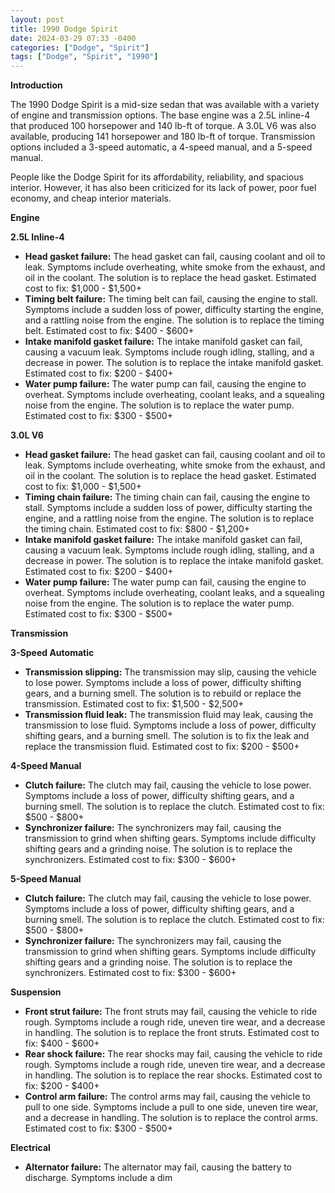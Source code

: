 ```yaml
---
layout: post
title: 1990 Dodge Spirit
date: 2024-03-29 07:33 -0400
categories: ["Dodge", "Spirit"]
tags: ["Dodge", "Spirit", "1990"]
---
```

**Introduction**

The 1990 Dodge Spirit is a mid-size sedan that was available with a variety of engine and transmission options. The base engine was a 2.5L inline-4 that produced 100 horsepower and 140 lb-ft of torque. A 3.0L V6 was also available, producing 141 horsepower and 180 lb-ft of torque. Transmission options included a 3-speed automatic, a 4-speed manual, and a 5-speed manual.

People like the Dodge Spirit for its affordability, reliability, and spacious interior. However, it has also been criticized for its lack of power, poor fuel economy, and cheap interior materials.

**Engine**

**2.5L Inline-4**

* **Head gasket failure:** The head gasket can fail, causing coolant and oil to leak. Symptoms include overheating, white smoke from the exhaust, and oil in the coolant. The solution is to replace the head gasket. Estimated cost to fix: $1,000 - $1,500+
* **Timing belt failure:** The timing belt can fail, causing the engine to stall. Symptoms include a sudden loss of power, difficulty starting the engine, and a rattling noise from the engine. The solution is to replace the timing belt. Estimated cost to fix: $400 - $600+
* **Intake manifold gasket failure:** The intake manifold gasket can fail, causing a vacuum leak. Symptoms include rough idling, stalling, and a decrease in power. The solution is to replace the intake manifold gasket. Estimated cost to fix: $200 - $400+
* **Water pump failure:** The water pump can fail, causing the engine to overheat. Symptoms include overheating, coolant leaks, and a squealing noise from the engine. The solution is to replace the water pump. Estimated cost to fix: $300 - $500+

**3.0L V6**

* **Head gasket failure:** The head gasket can fail, causing coolant and oil to leak. Symptoms include overheating, white smoke from the exhaust, and oil in the coolant. The solution is to replace the head gasket. Estimated cost to fix: $1,000 - $1,500+
* **Timing chain failure:** The timing chain can fail, causing the engine to stall. Symptoms include a sudden loss of power, difficulty starting the engine, and a rattling noise from the engine. The solution is to replace the timing chain. Estimated cost to fix: $800 - $1,200+
* **Intake manifold gasket failure:** The intake manifold gasket can fail, causing a vacuum leak. Symptoms include rough idling, stalling, and a decrease in power. The solution is to replace the intake manifold gasket. Estimated cost to fix: $200 - $400+
* **Water pump failure:** The water pump can fail, causing the engine to overheat. Symptoms include overheating, coolant leaks, and a squealing noise from the engine. The solution is to replace the water pump. Estimated cost to fix: $300 - $500+

**Transmission**

**3-Speed Automatic**

* **Transmission slipping:** The transmission may slip, causing the vehicle to lose power. Symptoms include a loss of power, difficulty shifting gears, and a burning smell. The solution is to rebuild or replace the transmission. Estimated cost to fix: $1,500 - $2,500+
* **Transmission fluid leak:** The transmission fluid may leak, causing the transmission to lose fluid. Symptoms include a loss of power, difficulty shifting gears, and a burning smell. The solution is to fix the leak and replace the transmission fluid. Estimated cost to fix: $200 - $500+

**4-Speed Manual**

* **Clutch failure:** The clutch may fail, causing the vehicle to lose power. Symptoms include a loss of power, difficulty shifting gears, and a burning smell. The solution is to replace the clutch. Estimated cost to fix: $500 - $800+
* **Synchronizer failure:** The synchronizers may fail, causing the transmission to grind when shifting gears. Symptoms include difficulty shifting gears and a grinding noise. The solution is to replace the synchronizers. Estimated cost to fix: $300 - $600+

**5-Speed Manual**

* **Clutch failure:** The clutch may fail, causing the vehicle to lose power. Symptoms include a loss of power, difficulty shifting gears, and a burning smell. The solution is to replace the clutch. Estimated cost to fix: $500 - $800+
* **Synchronizer failure:** The synchronizers may fail, causing the transmission to grind when shifting gears. Symptoms include difficulty shifting gears and a grinding noise. The solution is to replace the synchronizers. Estimated cost to fix: $300 - $600+

**Suspension**

* **Front strut failure:** The front struts may fail, causing the vehicle to ride rough. Symptoms include a rough ride, uneven tire wear, and a decrease in handling. The solution is to replace the front struts. Estimated cost to fix: $400 - $600+
* **Rear shock failure:** The rear shocks may fail, causing the vehicle to ride rough. Symptoms include a rough ride, uneven tire wear, and a decrease in handling. The solution is to replace the rear shocks. Estimated cost to fix: $200 - $400+
* **Control arm failure:** The control arms may fail, causing the vehicle to pull to one side. Symptoms include a pull to one side, uneven tire wear, and a decrease in handling. The solution is to replace the control arms. Estimated cost to fix: $300 - $500+

**Electrical**

* **Alternator failure:** The alternator may fail, causing the battery to discharge. Symptoms include a dim
